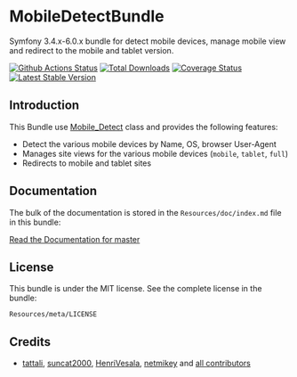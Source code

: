 MobileDetectBundle
=============

Symfony 3.4.x-6.0.x bundle for detect mobile devices, manage mobile view and redirect to the mobile and tablet version.

[![Github Actions Status](https://github.com/tattali/MobileDetectBundle/actions/workflows/main.yml/badge.svg?branch=master)](https://github.com/tattali/MobileDetectBundle/actions/workflows/main.yml?query=branch%3Amaster) [![Total Downloads](http://poser.pugx.org/tattali/mobile-detect-bundle/downloads)](https://packagist.org/packages/tattali/mobile-detect-bundle) [![Coverage Status](https://coveralls.io/repos/github/suncat2000/MobileDetectBundle/badge.svg?branch=master)](https://coveralls.io/github/suncat2000/MobileDetectBundle?branch=master) [![Latest Stable Version](http://poser.pugx.org/tattali/mobile-detect-bundle/v)](https://packagist.org/packages/tattali/mobile-detect-bundle)

Introduction
------------

This Bundle use [Mobile_Detect](https://github.com/serbanghita/Mobile-Detect) class and provides the following features:

* Detect the various mobile devices by Name, OS, browser User-Agent
* Manages site views for the various mobile devices (`mobile`, `tablet`, `full`)
* Redirects to mobile and tablet sites


## Documentation

The bulk of the documentation is stored in the `Resources/doc/index.md` file in this bundle:

[Read the Documentation for master](src/Resources/doc/index.md)


## License

This bundle is under the MIT license. See the complete license in the bundle:

    Resources/meta/LICENSE


## Credits

- [tattali](https://github.com/tattali), [suncat2000](https://github.com/suncat2000), [HenriVesala](https://github.com/HenriVesala), [netmikey](https://github.com/netmikey) and [all contributors](https://github.com/tattali/MobileDetectBundle/graphs/contributors)
